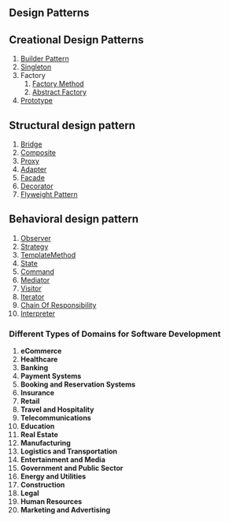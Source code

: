 Design Patterns
---------------

Creational Design Patterns
------------------------
1. [Builder Pattern](src/com/company/builder/readme.md)
2. [Singleton](src/com/company/singletonpattern/readme.md)
3. Factory
   1. [Factory Method](src/com/company/Factory/FactoryMethod/readme.md)
   2. [Abstract Factory](src/com/company/Factory/AbstractFactory/readme.md)
4. [Prototype](src/com/company/prototype/readme.md)

Structural design pattern
-------------------------
1. [Bridge](src/com/company/Bridge/readme.md)
2. [Composite](src/com/company/composite/readme.md)
3. [Proxy](src/com/company/proxy/readme.md)
4. [Adapter](src/com/company/adapter/readme.md)
5. [Facade](src/com/company/facade/readme.md)
6. [Decorator](src/com/company/decorator/readme.md)
7. [Flyweight Pattern](src/com/company/flyweight/readme.md)

Behavioral design pattern
---------------
1. [Observer](src/com/company/observer/readme.md)
2. [Strategy](src/com/company/strategy/readme.md)
3. [TemplateMethod](src/com/company/templateMethod/readme.md)
4. [State](src/com/company/state/readme.md)
5. [Command](src/com/company/command/readme.md)
6. [Mediator](src/com/company/mediator/readme.md)
7. [Visitor](src/com/company/visitor/readme.md)
8. [Iterator](src/com/company/iterator/readme.md)
9. [Chain Of Responsibility](src/com/company/chainOfResponsibility/readme.md)
10. [Interpreter](src/com/company/interpreter/readme.md)

### Different Types of Domains for Software Development

1. **eCommerce**
2. **Healthcare**
3. **Banking**
4. **Payment Systems**
5. **Booking and Reservation Systems**
6. **Insurance**
7. **Retail**
8. **Travel and Hospitality**
9. **Telecommunications**
10. **Education**
11. **Real Estate**
12. **Manufacturing**
13. **Logistics and Transportation**
14. **Entertainment and Media**
15. **Government and Public Sector**
16. **Energy and Utilities**
17. **Construction**
18. **Legal**
19. **Human Resources**
20. **Marketing and Advertising**
